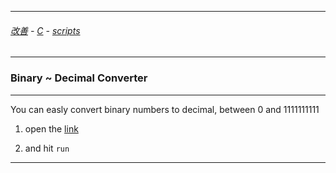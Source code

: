 
---

###### [改善](https://github.com/ttltrk/0C/blob/master/README.MD) - [C](https://github.com/ttltrk/PRG/blob/master/CODING.MD) - [scripts](https://github.com/ttltrk/PRG/blob/master/APPS.MD)

---

### Binary ~ Decimal Converter

---

You can easly convert binary numbers to decimal, between 0 and 1111111111

1. open the [link](https://repl.it/NKQU/0) 

2. and hit ```run```

---

